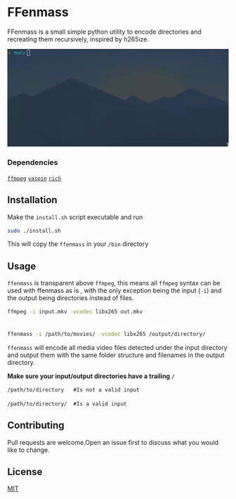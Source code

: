 # FFenmass

FFenmass is a small simple python utility to encode directories and recreating them recursively, inspired by h265ize.

![Demo](example.gif)


### Dependencies
[`ffmpeg`](https://www.ffmpeg.org/)
[`yaspin`](https://github.com/pavdmyt/yaspin)
[`rich`](https://github.com/willmcgugan/rich)


## Installation
Make the `install.sh` script executable and run

```bash
sudo ./install.sh
```
This will copy the `ffenmass` in your `/bin` directory

## Usage

`ffenmass` is transparent above `ffmpeg`, this means all `ffmpeg` syntax can be used with ffenmass as is , with the only exception being the input (`-i`) and the output being directories instead of files.

```bash
ffmpeg -i input.mkv -vcodec libx265 out.mkv


ffenmass -i /path/to/movies/ -vcodec libx265 /output/directory/
```

`ffenmass` will encode all media video files detected under the input directory and output them with the same folder structure and filenames in the output directory.

**Make sure your input/output directories have a trailing `/`**
```
/path/to/directory   #Is not a valid input

/path/to/directory/  #Is a valid input
```


## Contributing
Pull requests are welcome.Open an issue first to discuss what you would like to change.


## License
[MIT](https://choosealicense.com/licenses/mit/)
